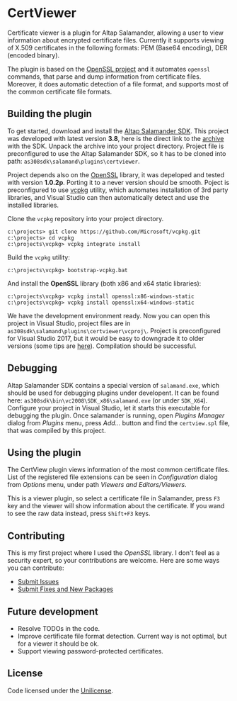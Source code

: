 # CertViewer

Certificate viewer is a plugin for Altap Salamander, allowing a user to view information about encrypted certificate files. Currently it supports viewing of X.509 certificates in the following formats: PEM (Base64 encoding), DER (encoded binary).

The plugin is based on the [OpenSSL project](http://www.openssl.org/) and it automates `openssl` commands,
that parse and dump information from certificate files. Moreover, it does automatic detection of a file format, and supports most of the common certificate file formats.

## Building the plugin

To get started, download and install the [Altap Salamander SDK](https://www.altap.cz/salamander/downloads/sdk/). This project was developed with latest version **3.8**, here is the direct link to the [archive](ftp://ftp.altap.cz/pub/altap/salamand/as308sdk.7z) with the SDK. Unpack the archive into your project directory. Project file is preconfigured to use the Altap Salamander SDK, so it has to be cloned into path: `as308sdk\salamand\plugins\certviewer`.

Project depends also on the [OpenSSL](http://openssl.org) library, it was depeloped and tested with version **1.0.2p**. Porting it to a never version should be smooth. Poject is preconfigured to use [vcpkg](https://github.com/Microsoft/vcpkg) utility, which automates installation of 3rd party libraries, and Visual Studio can then automatically detect and use the installed libraries.

Clone the `vcpkg` repository into your project directory.

```
c:\projects> git clone https://github.com/Microsoft/vcpkg.git
c:\projects> cd vcpkg
c:\projects\vcpkg> vcpkg integrate install
```

Build the `vcpkg` utility:

```
c:\projects\vcpkg> bootstrap-vcpkg.bat
```

And install the **OpenSSL** library (both x86 and x64 static libraries):

```
c:\projects\vcpkg> vcpkg install openssl:x86-windows-static
c:\projects\vcpkg> vcpkg install openssl:x64-windows-static
```

We have the development environment ready. Now you can open this project in Visual Studio, project files are in `as308sdk\salamand\plugins\certviewer\vcproj\`. Project is preconfigured for Visual Studio 2017, but it would be easy to downgrade it to older versions (some tips are [here](https://stackoverflow.com/questions/30741185/convert-downgrade-visual-studio-2015-solution-file-to-2013)). Compilation should be successful.

## Debugging

Altap Salamander SDK contains a special version of `salamand.exe`, which should be used for debugging plugins under developent. It can be found here: `as308sdk\bin\vc2008\SDK_x86\salamand.exe` (or under `SDK_X64`). Configure your project in Visual Studio, let it starts this executable for debugging the plugin. Once salamander is running, open *Plugins Manager* dialog from *Plugins* menu, press *Add...* button and find the `certview.spl` file, that was compiled by this project.

## Using the plugin

The CertView plugin views information of the most common certificate files. List of the registered file extensions can be seen in *Configuration* dialog from *Options* menu, under path *Viewers and Editors/Viewers*.

This is a viewer plugin, so select a certificate file in Salamander, press `F3` key and the viewer will show information about the certificate. If you wand to see the raw data instead, press `Shift+F3` keys.

## Contributing

This is my first project where I used the *OpenSSL* library. I don't feel as a security expert, so your contributions are welcome. Here are some ways you can contribute:

* [Submit Issues](https://github.com/lejcik/certviewer/issues)
* [Submit Fixes and New Packages](https://github.com/lejcik/certviewer/pulls)

## Future development

* Resolve TODOs in the code.
* Improve certificate file format detection. Current way is not optimal, but for a viewer it should be ok.
* Support viewing password-protected certificates.

## License

Code licensed under the [Unilicense](LICENSE.txt).
